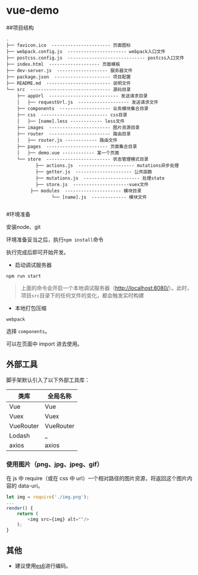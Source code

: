 # vue-demo

##项目结构

```
.
├── favicon.ico  ---------------------- 页面图标
├── webpack.config.js  ---------------------- webpack入口文件
├── postcss.config.js  ----------------------------- postcss入口文件
├── index.html  ------------------- 页面模板
├── dev-server.js  ------------------- 服务器文件
├── package.json  --------------------- 项目配置
├── README.md  ------------------------ 说明文件
└── src  ------------------------------ 源码目录
    ├── appUrl  -------------------------- 发送请求目录
    │   ├── requestUrl.js  ------------------- 发送请求文件
    ├── components  ------------------- 业务模块集合目录
    ├── css  ------------------------- css目录
    │   ├── [name].less ------------ less文件
    ├── images  ----------------------- 图片资源目录
    ├── router  ----------------------- 路由目录
    │   ├── router.js ------------ 路由文件
    ├── pages  ----------------------- 页面集合目录
    │   ├── demo.vue ------------ 某一个页面
    └── store  ------------------------ 状态管理模式目录
           ├── actions.js  --------------------- mutations异步处理
           ├── getter.js  --------------------- 公共函数
           ├── mutations.js  --------------------- 处理state
           ├── store.js  ---------------------vuex文件
         ├── modules  --------------------- 模块目录
                 └── [name].js  ------------- 模块文件
      
```

#环境准备

安装node、git

环境准备妥当之后，执行`npm install`命令

执行完成后即可开始开发。

- 启动调试服务器

```
npm run start
```

> 上面的命令会开启一个本地调试服务器（[http://localhost:8080/](http://localhost:8080/)）。此时，项目`src`目录下的任何文件的变化，都会触发实时构建

- 本地打包压缩

```
webpack
```

选择 `components`。

可以在页面中 import 进去使用。

## 外部工具

脚手架默认引入了以下外部工具库：

| 类库 | 全局名称 |
| ---- | ------ |
| Vue | Vue |
| Vuex | Vuex |
| VueRouter | VueRouter |
| Lodash | _ |
| axios | axios |


### 使用图片（png、jpg、jpeg、gif）

在 js 中 require（或在 css 中 url）一个相对路径的图片资源，将返回这个图片内容的 data-uri。

```js
let img = require('./img.png');
...
render() {
    return (
        <img src={img} alt=""/>
    );
}
```

## 其他

- 建议使用[es6](http://es6.ruanyifeng.com/)进行编码。
